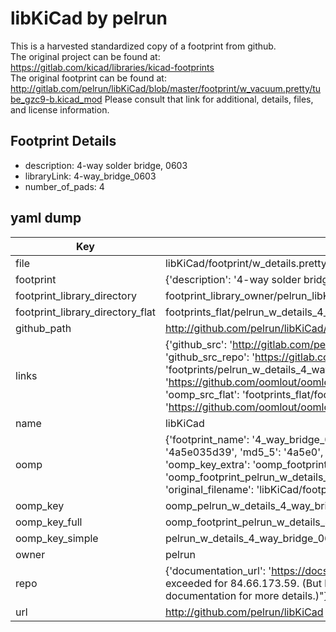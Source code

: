# libKiCad by pelrun  
This is a harvested standardized copy of a footprint from github.  
The original project can be found at:  
https://gitlab.com/kicad/libraries/kicad-footprints  
The original footprint can be found at:
http://gitlab.com/pelrun/libKiCad/blob/master/footprint/w_vacuum.pretty/tube_gzc9-b.kicad_mod
Please consult that link for additional, details, files, and license information.  
## Footprint Details
* description: 4-way solder bridge, 0603  
* libraryLink: 4-way_bridge_0603  
* number_of_pads: 4  
## yaml dump  
| Key | Value |  
| --- | --- |  
| file | libKiCad/footprint/w_details.pretty/4-way_bridge_0603.kicad_mod |  
| footprint | {'description': '4-way solder bridge, 0603', 'libraryLink': '4-way_bridge_0603', 'number_of_pads': 4} |  
| footprint_library_directory | footprint_library_owner/pelrun_libKiCad |  
| footprint_library_directory_flat | footprints_flat/pelrun_w_details_4_way_bridge_0603/working |  
| github_path | http://github.com/pelrun/libKiCad/blob/master/footprint/w_details.pretty/4-way_bridge_0603.kicad_mod |  
| links | {'github_src': 'http://gitlab.com/pelrun/libKiCad/blob/master/footprint/w_vacuum.pretty/tube_gzc9-b.kicad_mod', 'github_src_repo': 'https://gitlab.com/kicad/libraries/kicad-footprints', 'oomp_bot': 'footprints/pelrun_w_details_4_way_bridge_0603/working', 'oomp_bot_github': 'https://github.com/oomlout/oomlout_oomp_footprint_bot/tree/main/footprints/pelrun_w_details_4_way_bridge_0603/working', 'oomp_src_flat': 'footprints_flat/footprints_flat/pelrun_w_details_4_way_bridge_0603/working', 'oomp_src_flat_github': 'https://github.com/oomlout/oomlout_oomp_footprint_src/tree/main/footprints_flat/pelrun_w_details_4_way_bridge_0603/working'} |  
| name | libKiCad |  
| oomp | {'footprint_name': '4_way_bridge_0603', 'library_name': 'w_details', 'md5': '4a5e035d39c7461801a852ef1b0a5bc9', 'md5_10': '4a5e035d39', 'md5_5': '4a5e0', 'md5_6': '4a5e03', 'oomp_key': 'oomp_pelrun_w_details_4_way_bridge_0603', 'oomp_key_extra': 'oomp_footprint_pelrun_w_details_4_way_bridge_0603', 'oomp_key_full': 'oomp_footprint_pelrun_w_details_4_way_bridge_0603_4a5e03', 'oomp_key_simple': 'pelrun_w_details_4_way_bridge_0603', 'original_filename': 'libKiCad/footprint/w_details.pretty/4-way_bridge_0603.kicad_mod', 'owner_name': 'pelrun'} |  
| oomp_key | oomp_pelrun_w_details_4_way_bridge_0603 |  
| oomp_key_full | oomp_footprint_pelrun_w_details_4_way_bridge_0603 |  
| oomp_key_simple | pelrun_w_details_4_way_bridge_0603 |  
| owner | pelrun |  
| repo | {'documentation_url': 'https://docs.github.com/rest/overview/resources-in-the-rest-api#rate-limiting', 'message': "API rate limit exceeded for 84.66.173.59. (But here's the good news: Authenticated requests get a higher rate limit. Check out the documentation for more details.)"} |  
| url | http://github.com/pelrun/libKiCad |  

